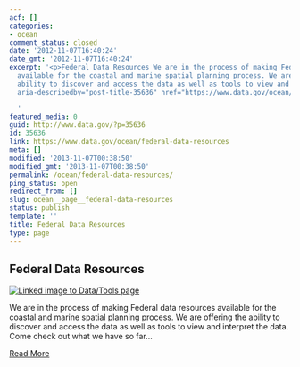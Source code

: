 ```yaml
---
acf: []
categories:
- ocean
comment_status: closed
date: '2012-11-07T16:40:24'
date_gmt: '2012-11-07T16:40:24'
excerpt: '<p>Federal Data Resources We are in the process of making Federal data resources
  available for the coastal and marine spatial planning process. We are offering the
  ability to discover and access the data as well as tools to view and &hellip; <a
  aria-describedby="post-title-35636" href="https://www.data.gov/ocean/federal-data-resources">Continued</a></p>

  '
featured_media: 0
guid: http://www.data.gov/?p=35636
id: 35636
link: https://www.data.gov/ocean/federal-data-resources
meta: []
modified: '2013-11-07T00:38:50'
modified_gmt: '2013-11-07T00:38:50'
permalink: /ocean/federal-data-resources/
ping_status: open
redirect_from: []
slug: ocean__page__federal-data-resources
status: publish
template: ''
title: Federal Data Resources
type: page
---
```

Federal Data Resources
----------------------


 [![Linked image to Data/Tools page](https://s3.amazonaws.com/bsp-ocsit-prod-east-appdata/datagov/wordpress/2013/10/images/conference/cmsp-home-left.png "Federal Data Resources")](/ocean/community/ocean/datasets)


We are in the process of making Federal data resources available for the coastal and marine spatial planning process. We are offering the ability to discover and access the data as well as tools to view and interpret the data. Come check out what we have so far…


[Read More](http://catalog.data.gov/dataset?groups=ocean9585&_groups_limit=0)



